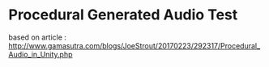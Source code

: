 # Procedural Generated Audio Test
based on article : http://www.gamasutra.com/blogs/JoeStrout/20170223/292317/Procedural_Audio_in_Unity.php

